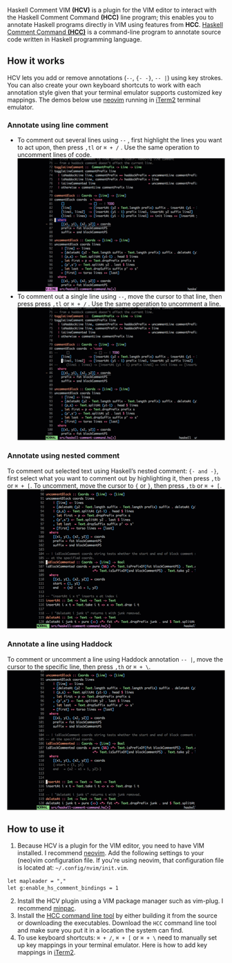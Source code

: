 Haskell Comment VIM **(HCV)** is a plugin for the VIM editor to interact with the Haskell Comment Command **(HCC)** line program; this enables you to annotate Haskell programs directly in VIM using features from **HCC**. [Haskell Comment Command **(HCC)**](https://github.com/arbitary/haskell-comment-command "Haskell Comment Command Line Tool") is a command-line program to annotate source code written in Haskell programming language. 

## How it works
HCV lets you add or remove annotations (`--`, `{- -}`, `-- |`) using key strokes. You can also create your own keyboard shortcuts to work with each annotation style given that your terminal emulator supports customized key mappings.  The demos below use [neovim](https://neovim.io/ "vist neovim homepage") running in [iTerm2](https://www.iterm2.com/ "iTerm2 is a replacement for Terminal and the successor to iTerm. ") terminal emulator.
### Annotate using line comment
-  To  comment out several lines  using  `--` ,  first highlight the lines you want to act upon, then press `,tl` or `⌘ + /` .  Use the same operation to uncomment lines of code.
	![](https://raw.githubusercontent.com/arbitary/asset/master/demo/haskell-comment-vim/haskell-line-comment-block.gif "how to comment, uncomment a block of text")
-  To comment out a single line using  `--`, move the cursor to that line, then press  press `,tl` or `⌘ + /` .  Use the same operation to uncomment a line.
	![](https://raw.githubusercontent.com/arbitary/asset/master/demo/haskell-comment-vim/haskell-line-comment-toggle-line.gif "How to comment, uncomment a single line")
### Annotate using nested comment
To comment out selected text using Haskell’s nested comment: `{- and -}`, first select what you want to comment out by highlighting it, then press `,tb` or `⌘ + [`. To uncomment, move the cursor to `{` or `}`,  then press `,tb` or `⌘ + [`.
![](https://raw.githubusercontent.com/arbitary/asset/master/demo/haskell-comment-vim/haskell-block-comment-toggle.gif "How to comment, uncomment using Haskell's nested comment.")

### Annotate a line using Haddock 
To comment or uncomment a line using Haddock annotation `-- |`, move the cursor to the specific line, then press `,th` or `⌘ + \`.
![](https://raw.githubusercontent.com/arbitary/asset/master/demo/haskell-comment-vim/haskell-comment-add-haddock.gif "comment, uncomment using Haddock")

## How to use it
1.  Because HCV is a plugin for the VIM editor, you need to have VIM installed. I recommend [neovim](https://neovim.io/ "Visit neo VIM homepage").
Add the following settings to your (neo)vim configuration file. If you're using neovim, that configuration file is located at: `~/.config/nvim/init.vim`. 
``` vim
let mapleader = ","
let g:enable_hs_comment_bindings = 1
```
2. Install the HCV plugin using a VIM package manager such as vim-plug. I recommend [minpac](https://github.com/k-takata/minpac "package manager").
3. Install the [HCC command line tool](https://github.com/arbitary/haskell-comment-command) by either building it from the source or downloading the executables. Download the  `HCC` command line tool and make sure you put it in a location the system can find.
4. To use keyboard shortcuts: `⌘ + /`, `⌘ + [` or `⌘ + \` need to manually set up key mappings  in your terminal emulator. Here is how to add key mappings in [iTerm2](https://www.iterm2.com/ "iTerm2 is a replacement for Terminal and the successor to iTerm. "). 

 


